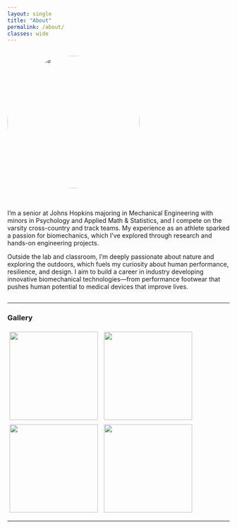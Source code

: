 ```yaml
---
layout: single
title: "About"
permalink: /about/
classes: wide
---
```


<div style="display: flex; align-items: flex-start; gap: 20px; flex-wrap: wrap;">

  <!-- Main Photo -->
  <img src="{{ '/assets/images/IMG_3989.jpg' | relative_url }}"
     alt="Photo of me"
     style="width:300px; height:300px; object-fit:cover; border-radius:50%; overflow:hidden;">




  <!-- Bio Text -->
  <div style="flex: 1; min-width: 250px;">
    <p>
      I’m a senior at Johns Hopkins majoring in Mechanical Engineering with minors in Psychology and Applied Math & Statistics, and I compete on the varsity cross-country and track teams. My experience as an athlete sparked a passion for biomechanics, which I’ve explored through research and hands-on engineering projects.
    </p>
    <p>
      Outside the lab and classroom, I’m deeply passionate about nature and exploring the outdoors, which fuels my curiosity about human performance, resilience, and design. I aim to build a career in industry developing innovative biomechanical technologies—from performance footwear that pushes human potential to medical devices that improve lives.
    </p>
  </div>

</div>


---

### Gallery

<img src="{{ '/assets/images/IMG_0040.JPG' | relative_url }}" style="width:200px; height:200px; object-fit:cover; margin:5px;">
<img src="{{ '/assets/images/IMG_0496.jpg' | relative_url }}" style="width:200px; height:200px; object-fit:cover; margin:5px;">
<img src="{{ '/assets/images/IMG_6609.JPG' | relative_url }}" style="width:200px; height:200px; object-fit:cover; margin:5px;">
<img src="{{ '/assets/images/IMG_7506.jpg' | relative_url }}" style="width:200px; height:200px; object-fit:cover; margin:5px;">




---

